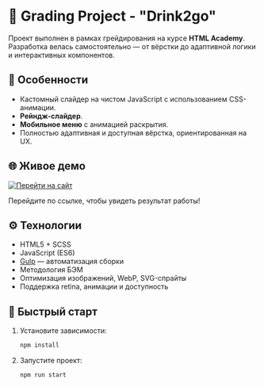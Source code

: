# 🚀 Grading Project - "Drink2go"

Проект выполнен в рамках грейдирования на курсе **HTML Academy**.  
Разработка велась самостоятельно — от вёрстки до адаптивной логики и интерактивных компонентов.

## 📌 Особенности

- Кастомный слайдер на чистом JavaScript с использованием CSS-анимации.
- **Рейндж-слайдер**.
- **Мобильное меню** с анимацией раскрытия.
- Полностью адаптивная и доступная вёрстка, ориентированная на UX.

## 🌐 Живое демо

[![Перейти на сайт](https://img.shields.io/badge/Смотреть_сайт-8957e5?style=for-the-badge&logo=github&logoColor=white)](https://kristinanoskova.github.io/drink2go/)

Перейдите по ссылке, чтобы увидеть результат работы!

## ⚙️ Технологии

- HTML5 + SCSS
- JavaScript (ES6)
- [Gulp](https://gulpjs.com/) — автоматизация сборки
- Методология БЭМ
- Оптимизация изображений, WebP, SVG-спрайты
- Поддержка retina, анимации и доступность

## 🚀 Быстрый старт

1. Установите зависимости:
   ```bash
   npm install

2. Запустите проект:
   ```bash
   npm run start
